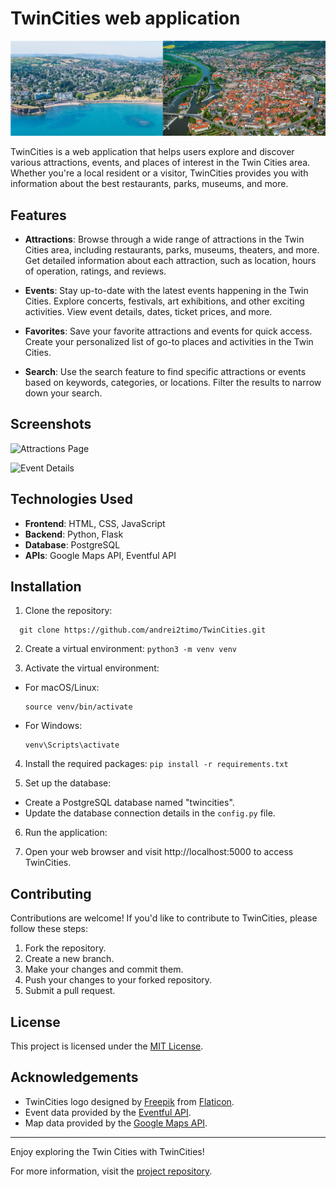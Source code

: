 # TwinCities web application

![TwinCities Logo](https://raw.githubusercontent.com/andrei2timo/TwinCities/main/DSA-TwinCities/images/banner.png)

TwinCities is a web application that helps users explore and discover various attractions, events, and places of interest in the Twin Cities area. Whether you're a local resident or a visitor, TwinCities provides you with information about the best restaurants, parks, museums, and more.

## Features

- **Attractions**: Browse through a wide range of attractions in the Twin Cities area, including restaurants, parks, museums, theaters, and more. Get detailed information about each attraction, such as location, hours of operation, ratings, and reviews.

- **Events**: Stay up-to-date with the latest events happening in the Twin Cities. Explore concerts, festivals, art exhibitions, and other exciting activities. View event details, dates, ticket prices, and more.

- **Favorites**: Save your favorite attractions and events for quick access. Create your personalized list of go-to places and activities in the Twin Cities.

- **Search**: Use the search feature to find specific attractions or events based on keywords, categories, or locations. Filter the results to narrow down your search.

## Screenshots

![Attractions Page](./images/attractions_page.png)

![Event Details](./images/event_details.png)

## Technologies Used

- **Frontend**: HTML, CSS, JavaScript
- **Backend**: Python, Flask
- **Database**: PostgreSQL
- **APIs**: Google Maps API, Eventful API

## Installation

1. Clone the repository:
  ```
    git clone https://github.com/andrei2timo/TwinCities.git
  ```

2. Create a virtual environment:
  ``` python3 -m venv venv ```

3. Activate the virtual environment:
- For macOS/Linux:
  ```
  source venv/bin/activate
  ```
- For Windows:
  ```
  venv\Scripts\activate
  ```

4. Install the required packages:
  ``` pip install -r requirements.txt ```


5. Set up the database:
- Create a PostgreSQL database named "twincities".
- Update the database connection details in the `config.py` file.

6. Run the application:

7. Open your web browser and visit http://localhost:5000 to access TwinCities.

## Contributing

Contributions are welcome! If you'd like to contribute to TwinCities, please follow these steps:

1. Fork the repository.
2. Create a new branch.
3. Make your changes and commit them.
4. Push your changes to your forked repository.
5. Submit a pull request.

## License

This project is licensed under the [MIT License](LICENSE).

## Acknowledgements

- TwinCities logo designed by [Freepik](https://www.freepik.com) from [Flaticon](https://www.flaticon.com).
- Event data provided by the [Eventful API](https://www.eventful.com).
- Map data provided by the [Google Maps API](https://cloud.google.com/maps-platform).

---

Enjoy exploring the Twin Cities with TwinCities!

For more information, visit the [project repository](https://github.com/andrei2timo/TwinCities).
